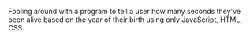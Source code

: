 Fooling around with a program to tell a user how many seconds they've been alive based on the year of their birth using only JavaScript, HTML, CSS.